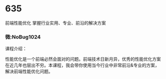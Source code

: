 # 635
前端性能优化 掌握行业实用、专业、前沿的解决方案
### 微:NoBug1024 


课程介绍：

性能优化是一个前端必然会面对的问题。前端技术日新月异，优秀的性能优化方案在近几年也层出不穷。本课程，我会带你使用当今行业中非常前沿&专业的方案，解决前端性能优化问题。
